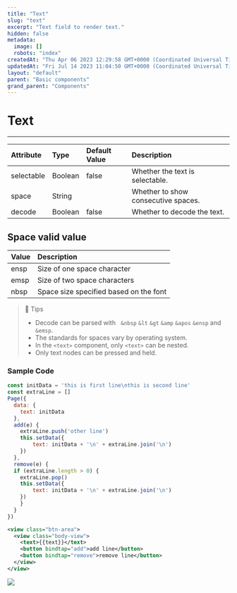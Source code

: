 ```yaml
---
title: "Text"
slug: "text"
excerpt: "Text field to render text."
hidden: false
metadata: 
  image: []
  robots: "index"
createdAt: "Thu Apr 06 2023 12:29:58 GMT+0000 (Coordinated Universal Time)"
updatedAt: "Fri Jul 14 2023 11:04:50 GMT+0000 (Coordinated Universal Time)"
layout: "default"
parent: "Basic components"
grand_parent: "Components"
---
```

# Text 
*** 
| Attribute  | Type    | Default Value | Description                         |
| :--------- | :------ | :------------ | :---------------------------------- |
| selectable | Boolean | false         | Whether the text is selectable.     |
| space      | String  |               | Whether to show consecutive spaces. |
| decode     | Boolean | false         | Whether to decode the text.         |

## Space valid value

| Value | Description                            |
| :---- | :------------------------------------- |
| ensp  | Size of one space character            |
| emsp  | Size of two space characters           |
| nbsp  | Space size specified based on the font |

> 📘 Tips
> 
> - Decode can be parsed with   `&nbsp` `&lt` `&gt` `&amp` `&apos` `&ensp` and `&emsp`.
> - The standards for spaces vary by operating system.
> - In the `<text>` component, only `<text>` can be nested.
> - Only text nodes can be pressed and held.

### Sample Code

```javascript
const initData = 'this is first line\nthis is second line'
const extraLine = []
Page({
  data: {
  	text: initData
  },
  add(e) {
    extraLine.push('other line')
    this.setData({
    	text: initData + '\n' + extraLine.join('\n')
  	})
  },
  remove(e) {
  if (extraLine.length > 0) {
    extraLine.pop()
    this.setData({
    	text: initData + '\n' + extraLine.join('\n')
    })
    }
  }
})
```
```xml WXML
<view class="btn-area">
  <view class="body-view">
    <text>{{text}}</text>
    <button bindtap="add">add line</button>
    <button bindtap="remove">remove line</button>
  </view>
</view>
```

![](https://files.readme.io/6484796-Screenshot_2023-06-13_at_11.44.42_AM.png)
